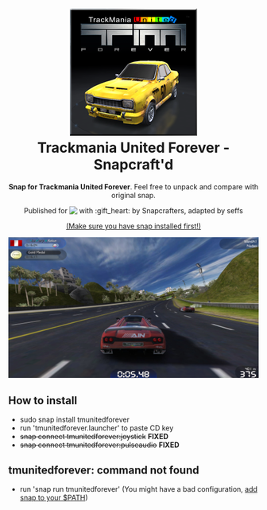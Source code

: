 <h1 align="center">
  <img src="snap/gui/tmunitedforever.png" alt="Trackmania United Forever">
  <br />
  Trackmania United Forever - Snapcraft'd
</h1>

<p align="center"><b>Snap for Trackmania United Forever</b>. Feel free to unpack and compare with original snap.</p>

<p align="center">Published for <img src="http://anything.codes/slack-emoji-for-techies/emoji/tux.png" align="top" width="24" /> with :gift_heart: by Snapcrafters, adapted by seffs</p>

<p align="center">
  <a href="https://snapcraft.io/docs/core/install">(Make sure you have snap installed first!)</a>
</p>

![Trackmania United Forever](screenshot1.jpg?raw=true "TMUF")

## How to install

  * sudo snap install tmunitedforever
  * run 'tmunitedforever.launcher' to paste CD key
  * ~~snap connect tmunitedforever:joystick~~   __FIXED__
  * ~~snap connect tmunitedforever:pulseaudio~~   __FIXED__

## tmunitedforever: command not found

  *  run 'snap run tmunitedforever' (You might have a bad configuration, [add snap to your $PATH](https://askubuntu.com/a/1168083)) 

